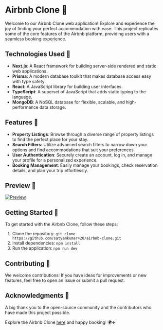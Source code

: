 # Airbnb Clone 🏡

Welcome to our Airbnb Clone web application! Explore and experience the joy of finding your perfect accommodation with ease. This project replicates some of the core features of the Airbnb platform, providing users with a seamless booking experience.

## Technologies Used 🚀

- **Next.js**: A React framework for building server-side rendered and static web applications.
- **Prisma**: A modern database toolkit that makes database access easy with type safety.
- **React**: A JavaScript library for building user interfaces.
- **TypeScript**: A superset of JavaScript that adds static typing to the language.
- **MongoDB**: A NoSQL database for flexible, scalable, and high-performance data storage.

## Features 🌟

- **Property Listings**: Browse through a diverse range of property listings to find the perfect place for your stay.
- **Search Filters**: Utilize advanced search filters to narrow down your options and find accommodations that suit your preferences.
- **User Authentication**: Securely create an account, log in, and manage your profile for a personalized experience.
- **Booking Management**: Easily manage your bookings, check reservation details, and plan your trip effortlessly.

## Preview 📸

[![Preview](https://github.com/satyamkumar420/airbnb-clone/assets/98641231/6cc1f328-7d93-4a1b-9fcc-1c43eca2aa19)](https://airbnb-clone-2024.vercel.app/)

## Getting Started 🚀

To get started with the Airbnb Clone, follow these steps:

1. Clone the repository: `git clone https://github.com/satyamkumar420/airbnb-clone.git`
2. Install dependencies: `npm install`
3. Run the application: `npm run dev`

## Contributing 🤝

We welcome contributions! If you have ideas for improvements or new features, feel free to open an issue or submit a pull request.

## Acknowledgments 🙌

A big thank you to the open-source community and the contributors who have made this project possible.

Explore the Airbnb Clone [here](https://airbnb-clone-2024.vercel.app/) and happy booking! 🌍✈️
